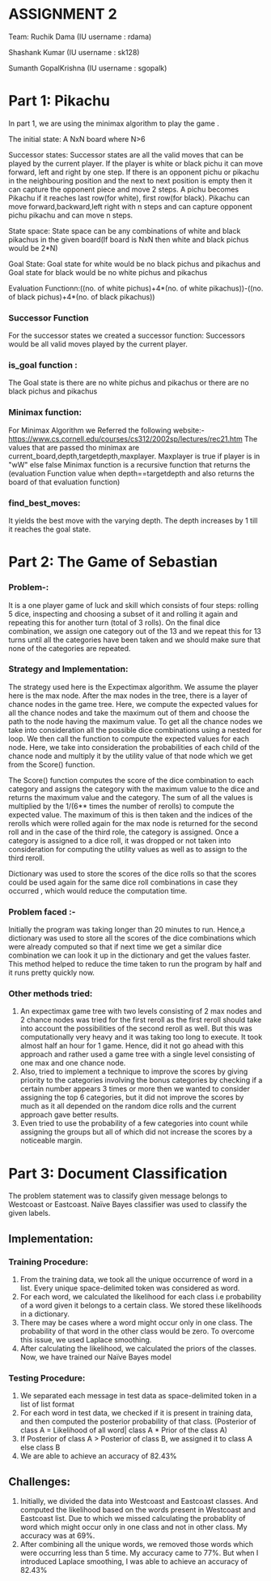 # ASSIGNMENT 2
Team:
Ruchik Dama (IU username : rdama)

Shashank Kumar (IU username : sk128)

Sumanth GopalKrishna (IU username : sgopalk)

# Part 1: Pikachu
In part 1, we are using the minimax algorithm to play the game .

The initial state: A NxN board where N>6

Successor states: Successor states are all the valid moves that can be played by the current player. If the player is white or black pichu it can move forward, left and right by one step. If there is an opponent pichu or pikachu in the neighbouring position and the next to next position is empty then it can capture the opponent piece and move 2 steps. A pichu becomes Pikachu if it reaches last row(for white), first row(for black). Pikachu can move forward,backward,left right with n steps and can capture opponent pichu pikachu and can move n steps.

State space: State space can be any combinations of white and black pikachus in the given board(If board is NxN then white and black pichus would be 2*N)

Goal State: Goal state for white would be no black pichus and pikachus and Goal state for black would be no white pichus and pikachus

Evaluation Functionn:((no. of white pichus)+4*(no. of white pikachus))-((no. of black pichus)+4*(no. of black pikachus))

### Successor Function
For the successor states we created a successor function:
Successors would be all valid moves played by the current player.

### is_goal function :
The Goal state is there are no white pichus and pikachus or there are no black pichus and pikachus

### Minimax function:
For Minimax Algorithm we Referred the following website:-
https://www.cs.cornell.edu/courses/cs312/2002sp/lectures/rec21.htm
The values that are passed tho minimax are current_board,depth,targetdepth,maxplayer. Maxplayer is true if player is in "wW" else false
Minimax function is a recursive function that returns the (evaluation Function value when depth==targetdepth and also returns the board of that evaluation function)

### find_best_moves:
It yields the best move with the varying depth. The depth increases by 1 till it reaches the goal state.

# Part 2: The Game of Sebastian

### Problem-: 
It is a one player game of luck and skill which consists of four steps: rolling 5 dice, inspecting and choosing a subset of it and rolling it again and repeating this for another turn (total of 3 rolls). On the final dice combination, we assign one category out of the 13 and we repeat this for 13 turns until all the categories have been taken and we should make sure that none of the categories are repeated. 

### Strategy and Implementation:

The strategy used here is the Expectimax algorithm. We assume the player here is the max node. After the max nodes in the tree, there is a layer of chance nodes in the game tree. Here, we compute the expected values for all the chance nodes and take the maximum out of them and choose the path to the node having the maximum value.
To get all the chance nodes we take into consideration all the possible dice combinations using a nested for loop. We then call the function to compute the expected values for each node. Here, we take into consideration the probabilities of each child of the chance node and multiply it by the utility value of that node which we get from the Score() function. 

The Score() function computes the score of the dice combination to each category and assigns the category with the maximum value to the dice and returns the maximum value and the category. 
The sum of all the values is multiplied by the 1/(6** times the number of rerolls) to compute the expected value. 
The maximum of this is then taken and the indices of the rerolls which were rolled again for the max node is returned for the second roll and in the case of the third role, the category is assigned.
Once a category is assigned to a dice roll, it was dropped or not taken into consideration for computing the utility values as well as to assign to the third reroll.

Dictionary was used to store the scores of the dice rolls so that the scores could be used again for the same dice roll combinations in case they occurred , which would reduce the computation time.

### Problem faced :- 

Initially the program was taking longer than 20 minutes to run. Hence,a dictionary was used to store all the scores of the dice combinations which were already computed so that if next time we get a similar dice combination we can look it up in the dictionary and get the values faster. This method helped to reduce the time taken to run the program by half and it runs pretty quickly now.

### Other methods tried: 

1. An expectimax game tree with two levels consisting of 2 max nodes and 2 chance nodes was tried for the first reroll as the first reroll should take into account the possibilities of the second reroll as well. 
But this was computationally very heavy and it was taking too long to execute. It took almost half an hour for 1 game. Hence, did it not go ahead with this approach and rather used a game tree with a single level consisting of one max and one chance node.
2.  Also, tried to implement a technique to improve the scores by giving priority to the categories involving the bonus categories by checking if a certain number appears 3 times or more then we wanted to consider assigning the top 6 categories, but it did not improve the scores by much as it all depended on the random dice rolls and the current approach gave better results.
3.  Even tried to use the probability of a few categories into count while assigning the groups but all of which did not increase the scores by a noticeable margin.


# Part 3: Document Classification

The problem statement was to classify given message belongs to Westcoast or Eastcoast. Naïve Bayes classifier was used to classify the given labels.

## Implementation:

### Training Procedure:

1.	From the training data, we took all the unique occurrence of word in a list. Every unique space-delimited token was considered as word.
2.	For each word, we calculated the likelihood for each class i.e probability of a word given it belongs to a certain class. We stored these likelihoods in a dictionary.
3.	There may be cases where a word might occur only in one class. The probability of that word in the other class would be zero. To overcome this issue, we used Laplace smoothing.
4.	After calculating the likelihood, we calculated the priors of the classes. Now, we have trained our Naïve Bayes model

### Testing Procedure:

1.	We separated each message in test data as space-delimited token in a list of list format
2.	For each word in test data, we checked if it is present in training data, and then computed the posterior probability of that class. 
(Posterior of class A = Likelihood of all word| class A * Prior of the class A)
3.	If Posterior of class A > Posterior of class B, we assigned it to class A else class B
4.	We are able to achieve an accuracy of 82.43%


## Challenges:
1.	Initially, we divided the data into Westcoast and Eastcoast classes. And computed the likelihood based on the words present in Westcoast and Eastcoast list. 
Due to which we missed calculating the probablity of word which might occur only in one class and not in other class. My accuracy was at 69%.
2.	After combining all the unique words, we removed those words which were occurring less than 5 time. My accuracy came to 77%. But when I introduced Laplace smoothing, I was able to achieve an accuracy of 82.43%


